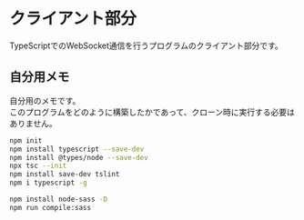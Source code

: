 # クライアント部分

TypeScriptでのWebSocket通信を行うプログラムのクライアント部分です。

## 自分用メモ

自分用のメモです。  
このプログラムをどのように構築したかであって、クローン時に実行する必要はありません。

```bash
npm init
npm install typescript --save-dev
npm install @types/node --save-dev
npx tsc --init
npm install save-dev tslint
npm i typescript -g

npm install node-sass -D
npm run compile:sass
```

